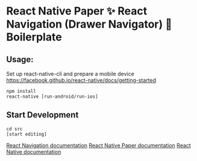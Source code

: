 # React Native Paper ✨ React Navigation (Drawer Navigator) 🎌 Boilerplate

## Usage:
Set up react-native-cli and prepare a mobile device
https://facebook.github.io/react-native/docs/getting-started


```
npm install
react-native [run-android/run-ios]

```

## Start Development

```
cd src
[start editing]

```

[React Navigation documentation](https://reactnavigation.org/docs/en/tab-based-navigation.html)
[React Native Paper documentation](https://callstack.github.io/react-native-paper/)
[React Native documentation](https://facebook.github.io/react-native/docs/tutorial)